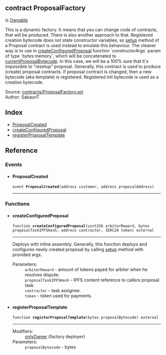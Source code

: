 
<div class="contract-doc"><div class="contract"><h2 class="contract-header"><span class="contract-kind">contract</span> ProposalFactory</h2><p class="base-contracts"><span>is</span> <a href="https://github.com/OpenZeppelin/openzeppelin-contracts/blob/master/contracts/ownership/Ownable.sol">Ownable</a></p><p class="description">This is a dynamic factory. It means that you can change code of contracts, that will be produced. There is also another approach to that. Registered creation bytecode does not state constructor variables, so  <a href="https://github.com/mixbytes/renderhash/blob/12de414c61b1a8c6f331b31243e2ac188b658dd6/blockchain/contracts/Proposal.sol#L262">setup</a> method of a Proposal contract is used instead to emulate this behaviour. The cleaner way is to use in <a href="https://github.com/mixbytes/renderhash/blob/f53d250cad35122ae1bb7f0150ddcfa7e282cebe/blockchain/contracts/ProposalFactory.sol#L46">createConfiguredProposal</a> function `constructorArgs` param of type `bytes memory`, which will be concatenated to <a href="https://github.com/mixbytes/renderhash/blob/f53d250cad35122ae1bb7f0150ddcfa7e282cebe/blockchain/contracts/ProposalFactory.sol#L25">currentProposalBytecode</a>. In this case, we will be a 100% sure that it&#x27;s impossible to &quot;resetup&quot; proposal. Generally, this contract is used to produce (create) proposal contracts. If proposal contract is changed, then a new bytecode (aka template) is registered. Registered init bytecode is used as a creation bytecode.</p><div class="source">Source: <a href="https://github.com/mixbytes/renderhash/blob/master/blockchain/contracts/ProposalFactory.sol" target="_blank">contracts/ProposalFactory.sol</a></div><div class="author">Author: SabaunT </div></div><div class="index"><h2>Index</h2><ul><li><a href="https://github.com/mixbytes/renderhash/blob/f53d250cad35122ae1bb7f0150ddcfa7e282cebe/blockchain/contracts/ProposalFactory.sol#L27">ProposalCreated</a></li><li><a href="https://github.com/mixbytes/renderhash/blob/f53d250cad35122ae1bb7f0150ddcfa7e282cebe/blockchain/contracts/ProposalFactory.sol#L46">createConfiguredProposal</a></li><li><a href="https://github.com/mixbytes/renderhash/blob/f53d250cad35122ae1bb7f0150ddcfa7e282cebe/blockchain/contracts/ProposalFactory.sol#L33">registerProposalTemplate</a></li></ul></div><div class="reference"><h2>Reference</h2><div class="events"><h3>Events</h3><ul><li><div class="item event"><span id="ProposalCreated" class="anchor-marker"></span><h4 class="name">ProposalCreated</h4><div class="body"><code class="signature">event <strong>ProposalCreated</strong><span>(address customer, address proposalAddress) </span></code><hr/><dl><dt><dd></dd></dl></div></div></li></ul></div><div class="functions"><h3>Functions</h3><ul><li><div class="item function"><span id="createConfiguredProposal" class="anchor-marker"></span><h4 class="name">createConfiguredProposal</h4><div class="body"><code class="signature">function <strong>createConfiguredProposal</strong><span>(uint256 arbiterReward, bytes proposalTaskIPFSHash, address contractor, IERC20 token) </span><span>external </span></code><hr/><div class="description"><p>Deploys with inline assembly. Generally, this function deploys and configures newly created proposal by calling <a href="https://github.com/mixbytes/renderhash/blob/12de414c61b1a8c6f331b31243e2ac188b658dd6/blockchain/contracts/Proposal.sol#L262">setup</a> method with provided args.</p></div><dl><dt><span class="label-parameters">Parameters:</span></dt><dd><div><code>arbiterReward</code> - amount of tokens payed for arbiter when he resolves dispute.</div><div><code>proposalTaskIPFSHash</code> - IPFS content reference to callers proposal task.</div><div><code>contractor</code> - task assignee.</div><div><code>token</code> - token used for payments.</div></dd></dl></div></div></li><li><div class="item function"><span id="registerProposalTemplate" class="anchor-marker"></span><h4 class="name">registerProposalTemplate</h4><div class="body"><code class="signature">function <strong>registerProposalTemplate</strong><span>(bytes proposalBytecode) </span><span>external </span></code><hr/><dl><dt><span class="label-modifiers">Modifiers:</span></dt><dd><a href="https://github.com/OpenZeppelin/openzeppelin-contracts/blob/33047ffddcc81ba7b0349431c5065c448603d098/contracts/ownership/Ownable.sol#L37">onlyOwner</a> (factory deployer)</dd><dt><span class="label-parameters">Parameters:</span></dt><dd><div><code>proposalBytecode</code> - bytes</div></dd></dl></div></div></li></ul></div></div></div>

